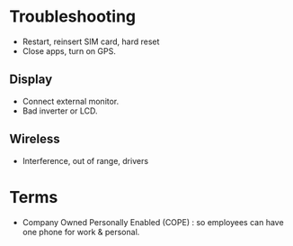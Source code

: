 # Troubleshooting
- Restart, reinsert SIM card, hard reset
- Close apps, turn on GPS.

## Display
- Connect external monitor.
- Bad inverter or LCD.

## Wireless
- Interference, out of range, drivers

# Terms
- Company Owned Personally Enabled (COPE) : so employees can have one phone for work & personal.